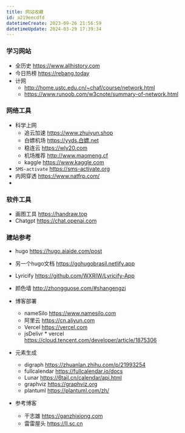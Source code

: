 ```yaml
---
title: 网站收藏
id: a219eecdfd
datetimeCreate: 2023-09-26 21:56:59
datetimeUpdate: 2024-03-29 17:39:34
---
```

### 学习网站
- 全历史 https://www.allhistory.com
- 今日热榜 https://rebang.today
- 计网
	- http://home.ustc.edu.cn/~chaf/course/network.html
	- https://www.runoob.com/w3cnote/summary-of-network.html
### 网络工具
- 科学上网
	- 追云加速 https://www.zhuiyun.shop
	- 白嫖机场 https://yyds.白嫖.net
	- 稳连云 https://wly20.com
	- 机场推荐 http://www.maomeng.cf
	- kaggle https://www.kaggle.com
- `SMS-activate` https://sms-activate.org
- 内网穿透 https://www.natfrp.com/
- 
### 软件工具
- 画图工具 https://handraw.top
- Chatgpt https://chat.openai.com


### 建站参考

- hugo https://hugo.aiaide.com/post
- 另一个hugo文档 https://gohugobrasil.netlify.app
- Lyricify https://github.com/WXRIW/Lyricify-App
- 颜色墙 http://zhongguose.com/#shangengzi

- 博客部署
	- nameSilo https://www.namesilo.com
	- 阿里云 https://cn.aliyun.com
	- Vercel https://vercel.com
	- jsDelivr * vercel https://cloud.tencent.com/developer/article/1875306
- 元素生成
	- digraph https://zhuanlan.zhihu.com/p/21993254
	- fullcalendar https://fullcalendar.io/docs
	- Lunar https://6tail.cn/calendar/api.html
	- graphviz https://graphviz.org
	- plantuml https://plantuml.com/zh/
- 参考博客
	- 干志雄 https://ganzhixiong.com
	- 雷雷屋头 https://ll.sc.cn 
